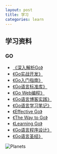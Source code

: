 ```yaml
---
layout: post
title: 学习
categories: learn
---
```


## 学习资料

### GO

* [《深入解析Go》]()
* [《Go实战开发》]()
* [《Go入门指南》]()
* [《Go语言标准库》]()
* [《Go Web编程》]()
* [《Go语言博客实践》]()
* [《Go语言学习笔记》]()
* [《Effective Go》]()
* [《The Way to Go》]()
* [《Learning Go》]()
* [《Go语言程序设计》]()
* [《Go语言圣经》]()


<img src="https://github.com/hailaz/gadmin/blob/master/docfile/gadmin.png" alt="Planets" usemap="#planetmap">

<map name="planetmap">
  <area shape="rect" coords="0,0,82,126" href="http://www.baidu.com" alt="baidu">
  <area shape="circle" coords="90,58,3" href="mercur.htm" alt="Mercury">
  <area shape="circle" coords="124,58,8" href="venus.htm" alt="Venus">
</map>
